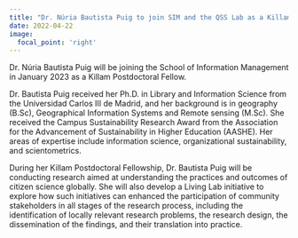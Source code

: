 ```yaml
---
title: "Dr. Núria Bautista Puig to join SIM and the QSS Lab as a Killam Postdoctoral Fellow" 
date: 2022-04-22
image:
  focal_point: 'right'
---
```


Dr. Núria Bautista Puig will be joining the School of Information Management in January 2023 as a Killam Postdoctoral Fellow. 

Dr. Bautista Puig received her Ph.D. in Library and Information Science from the Universidad Carlos III de Madrid, and her background is in geography (B.Sc), Geographical Information Systems and Remote sensing (M.Sc). 
She received the Campus Sustainability Research Award from the Association for the Advancement of Sustainability in Higher Education (AASHE). 
Her areas of expertise include information science, organizational sustainability, and scientometrics. 

During her Killam Postdoctoral Fellowship, Dr. Bautista Puig will be conducting research aimed at understanding the practices and outcomes of citizen science globally. 
She will also develop a Living Lab initiative to explore how such initiatives can enhanced the participation of community stakeholders in all stages of the research process, including the identification of locally relevant research problems, the research design, the dissemination of the findings, and their translation into practice.

<!--more-->
